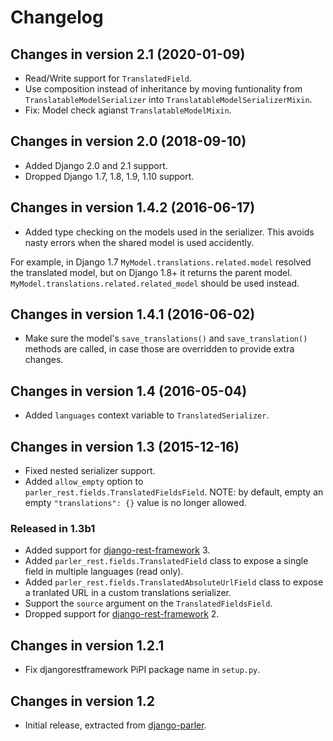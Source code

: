 # Changelog

## Changes in version 2.1 (2020-01-09)

* Read/Write support for `TranslatedField`.
* Use composition instead of inheritance by moving funtionality from `TranslatableModelSerializer`
  into `TranslatableModelSerializerMixin`.
* Fix: Model check agianst `TranslatableModelMixin`.


## Changes in version 2.0 (2018-09-10)

* Added Django 2.0 and 2.1 support.
* Dropped Django 1.7, 1.8, 1.9, 1.10 support.


## Changes in version 1.4.2 (2016-06-17)

* Added type checking on the models used in the serializer.
  This avoids nasty errors when the shared model is used accidently.

For example, in Django 1.7 `MyModel.translations.related.model` resolved the translated model,
but on Django 1.8+ it returns the parent model. `MyModel.translations.related.related_model`
should be used instead.


## Changes in version 1.4.1 (2016-06-02)

* Make sure the model's `save_translations()` and `save_translation()` methods are called,
  in case those are overridden to provide extra changes.


## Changes in version 1.4 (2016-05-04)

* Added `languages` context variable to `TranslatedSerializer`.


## Changes in version 1.3 (2015-12-16)

* Fixed nested serializer support.
* Added `allow_empty` option to `parler_rest.fields.TranslatedFieldsField`.
  NOTE: by default, empty an empty `"translations": {}` value is no longer allowed.

### Released in 1.3b1

* Added support for [django-rest-framework](https://github.com/tomchristie/django-rest-framework) 3.
* Added `parler_rest.fields.TranslatedField` class to expose a single field in multiple languages (read only).
* Added `parler_rest.fields.TranslatedAbsoluteUrlField` class to expose a tranlated URL in a custom translations serializer.
* Support the `source` argument on the `TranslatedFieldsField`.
* Dropped support for [django-rest-framework](https://github.com/tomchristie/django-rest-framework) 2.


## Changes in version 1.2.1

* Fix djangorestframework PiPI package name in `setup.py`.


## Changes in version 1.2

* Initial release, extracted from [django-parler](https://github.com/django-parler/django-parler).
